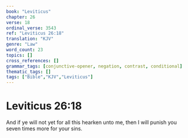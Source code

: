 ```yaml
---
book: "Leviticus"
chapter: 26
verse: 18
ordinal_verse: 3543
ref: "Leviticus 26:18"
translation: "KJV"
genre: "Law"
word_count: 23
topics: []
cross_references: []
grammar_tags: [conjunctive-opener, negation, contrast, conditional]
thematic_tags: []
tags: ["Bible","KJV","Leviticus"]
---
```


# Leviticus 26:18

And if ye will not yet for all this hearken unto me, then I will punish you seven times more for your sins.
